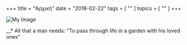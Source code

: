 +++
title = "Αρχική"
date = "2018-02-22"
tags = [ "" ]
topics = [ "" ]
+++


![My Image](/images/xoriopalio.jpeg)

__* All that a man needs: "To pass through life in a garden with his loved ones"
